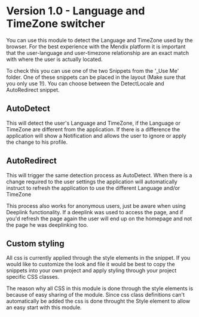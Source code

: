 # Version 1.0  -  Language and TimeZone switcher


You can use this module to detect the Language and TimeZone used by the browser. For the best experience with the Mendix platform it is important that the user-language and user-timezone relationship are an exact match with where the user is actually located. 


To check this you can use one of the two Snippets from the '_Use Me' folder. One of these snippets can be placed in the layout (Make sure that you only use 1!).
You can choose between the DetectLocale and AutoRedirect snippet.

## AutoDetect
This will detect the user's Language and TimeZone, if the Language or TimeZone are different from the application. If there is a difference the application will show a Notification and allows the user to ignore or apply the change to his profile. 

## AutoRedirect
This will trigger the same detection process as AutoDetect. When there is a change required to the user settings the application will automatically instruct to refresh the application to use the different Language and/or TimeZone



This process also works for anonymous users, just be aware when using Deeplink functionality. If a deeplink was used to access the page, and if you'd refresh the page again the user will end up on the homepage and not the page he was deeplinking too. 


## Custom styling
All css is currently applied through the style elements in the snippet. If you would like to customize the look and file it would be best to copy the snippets into your own project and apply styling through your project specific CSS classes.

The reason why all CSS in this module is done through the style elements is because of easy sharing of the module. Since css class definitions can't automatically be added the css is done throught the Style element to allow an easy start with this module.
